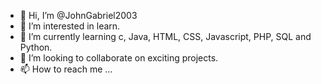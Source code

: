 - 👋 Hi, I’m @JohnGabriel2003
- 👀 I’m interested in learn.
- 🌱 I’m currently learning c, Java, HTML, CSS, Javascript, PHP, SQL and Python.
- 💞️ I’m looking to collaborate on exciting projects.
- 📫 How to reach me ...

<!---
JohnGabriel2003/JohnGabriel2003 is a ✨ special ✨ repository because its `README.md` (this file) appears on your GitHub profile.
You can click the Preview link to take a look at your changes.
--->
